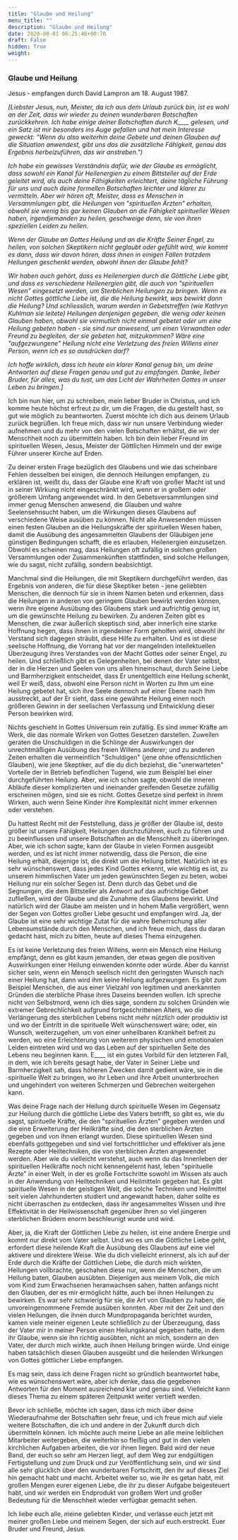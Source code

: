 ```yaml
---
title: "Glaube und Heilung"
menu_title: ""
description: "Glaube und Heilung"
date: 2020-08-01 06:25:48+00:76
draft: False
hidden: True
weight:
---
```

### Glaube und Heilung

Jesus - empfangen durch David Lampron am 18. August 1987.

*[Liebster Jesus, nun, Meister, da ich aus dem Urlaub zurück bin, ist es wohl an der Zeit, dass wir wieder zu deinen wunderbaren Botschaften zurückkehren. Ich habe einige deiner Botschaften durch K____ gelesen, und ein Satz ist mir besonders ins Auge gefallen und hat mein Interesse geweckt: "Wenn du also weiterhin deine Gebete und deinen Glauben auf die Situation anwendest, gibt uns das die zusätzliche Fähigkeit, genau das Ergebnis herbeizuführen, das wir anstreben.")*

*Ich habe ein gewisses Verständnis dafür, wie der Glaube es ermöglicht, dass sowohl ein Kanal für Heilenergien zu einem Bittsteller auf der Erde geleitet wird, als auch deine Fähigkeiten erleichtert, deine tägliche Führung für uns und auch deine formellen Botschaften leichter und klarer zu vermitteln. Aber wir hören oft, Meister, dass es Menschen in Versammlungen gibt, die Heilungen von "spirituellen Ärzten" erhalten, obwohl sie wenig bis gar keinen Glauben an die Fähigkeit spiritueller Wesen haben, irgendjemanden zu heilen, geschweige denn, sie von ihren speziellen Leiden zu heilen.*

*Wenn der Glaube an Gottes Heilung und an die Kräfte Seiner Engel, zu heilen, von solchen Skeptikern nicht geglaubt oder gefühlt wird, wie kommt es dann, dass wir davon hören, dass ihnen in einigen Fällen trotzdem Heilungen geschenkt werden, obwohl ihnen der Glaube fehlt?*

*Wir haben auch gehört, dass es Heilenergien durch die Göttliche Liebe gibt, und dass es verschiedene Heilenergien gibt, die auch von "spirituellen Wesen" eingesetzt werden, um Sterblichen Heilungen zu bringen. Wenn es nicht Gottes göttliche Liebe ist, die die Heilung bewirkt, was bewirkt dann die Heilung?*
*Und schliesslich, warum werden in Gebetstreffen (wie Kathryn Kuhlman sie leitete) Heilungen denjenigen gegeben, die wenig oder keinen Glauben haben, obwohl sie vermutlich nicht einmal gebetet oder um eine Heilung gebeten haben - sie sind nur anwesend, um einen Verwandten oder Freund zu begleiten, der sie gebeten hat, mitzukommen? Wäre eine "aufgezwungene" Heilung nicht eine Verletzung des freien Willens einer Person, wenn ich es so ausdrücken darf?*

*Ich hoffe wirklich, dass ich heute ein klarer Kanal genug bin, um deine Antworten auf diese Fragen genau und gut zu empfangen. Danke, lieber Bruder, für alles, was du tust, um das Licht der Wahrheiten Gottes in unser Leben zu bringen.]*

Ich bin nun hier, um zu schreiben, mein lieber Bruder in Christus, und ich komme heute höchst erfreut zu dir, um die Fragen, die du gestellt hast, so gut wie möglich zu beantworten. Zuerst möchte ich dich aus deinem Urlaub zurück begrüßen. Ich freue mich, dass wir nun unsere Verbindung wieder aufnehmen und du mehr von den vielen Botschaften erhältst, die wir der Menschheit noch zu übermitteln haben. Ich bin dein lieber Freund im spirituellen Wesen, Jesus, Meister der Göttlichen Himmeln und der ewige Führer unserer Kirche auf Erden.

Zu deiner ersten Frage bezüglich des Glaubens und wie das scheinbare Fehlen desselben bei einigen, die dennoch Heilungen empfangen, zu erklären ist, weißt du, dass der Glaube eine Kraft von großer Macht ist und in seiner Wirkung nicht eingeschränkt wird, wenn er in großem oder größerem Umfang angewendet wird. In den Gebetsversammlungen sind immer genug Menschen anwesend, die Glauben und wahre Seelensehnsucht haben, um die Wirkungen dieses Glaubens auf verschiedene Weise ausüben zu können. Nicht alle Anwesenden müssen einen festen Glauben an die Heilungskräfte der spirituellen Wesen haben, damit die Ausübung des angesammelten Glaubens der Gläubigen jene günstigen Bedingungen schafft, die es erlauben, Heilenergien einzusetzen. Obwohl es scheinen mag, dass Heilungen oft zufällig in solchen großen Versammlungen oder Zusammenkünften stattfinden, sind solche Heilungen, wie du sagst, nicht zufällig, sondern beabsichtigt.

Manchmal sind die Heilungen, die mit Skeptikern durchgeführt werden, das Ergebnis von anderen, die für diese Skeptiker beten - jene geliebten Menschen, die dennoch für sie in ihrem Namen beten und erkennen, dass die Heilungen in anderen von geringem Glauben bewirkt werden können, wenn ihre eigene Ausübung des Glaubens stark und aufrichtig genug ist, um die gewünschte Heilung zu bewirken. Zu anderen Zeiten gibt es Menschen, die zwar äußerlich skeptisch sind, aber innerlich eine starke Hoffnung hegen, dass ihnen in irgendeiner Form geholfen wird, obwohl ihr Verstand sich dagegen sträubt, diese Hilfe zu erhalten. Und es ist diese seelische Hoffnung, die Vorrang hat vor der mangelnden intellektuellen Überzeugung ihres Verstandes von der Macht Gottes oder seiner Engel, zu heilen. Und schließlich gibt es Gelegenheiten, bei denen der Vater selbst, der in die Herzen und Seelen von uns allen hineinschaut, durch Seine Liebe und Barmherzigkeit entscheidet, dass Er unentgeltlich eine Heilung schenkt, weil Er weiß, dass, obwohl eine Person nicht in Worten zu Ihm um eine Heilung gebetet hat, sich ihre Seele dennoch auf einer Ebene nach Ihm ausstreckt, auf der Er sieht, dass eine gewährte Heilung einen noch größeren Gewinn in der seelischen Verfassung und Entwicklung dieser Person bewirken wird.

Nichts geschieht in Gottes Universum rein zufällig. Es sind immer Kräfte am Werk, die das normale Wirken von Gottes Gesetzen darstellen. Zuweilen geraten die Unschuldigen in die Schlinge der Auswirkungen der unrechtmäßigen Ausübung des freien Willens anderer; und zu anderen Zeiten erhalten die vermeintlich "Schuldigen" (jene ohne offensichtlichen Glauben), wie jene Skeptiker, auf die du dich beziehst, die "unerwarteten" Vorteile der in Betrieb befindlichen Tugend, wie zum Beispiel bei einer durchgeführten Heilung. Aber, wie ich schon sagte, obwohl die inneren Abläufe dieser komplizierten und ineinander greifenden Gesetze zufällig erscheinen mögen, sind sie es nicht. Gottes Gesetze sind perfekt in ihrem Wirken, auch wenn Seine Kinder ihre Komplexität nicht immer erkennen oder verstehen.

Du hattest Recht mit der Feststellung, dass je größer der Glaube ist, desto größer ist unsere Fähigkeit, Heilungen durchzuführen, euch zu führen und zu beeinflussen und unsere Botschaften an die Menschheit zu überbringen. Aber, wie ich schon sagte, kann der Glaube in vielen Formen ausgeübt werden, und es ist nicht immer notwendig, dass die Person, die eine Heilung erhält, diejenige ist, die direkt um die Heilung bittet. Natürlich ist es sehr wünschenswert, dass jedes Kind Gottes erkennt, wie wichtig es ist, zu unserem himmlischen Vater um jeden gewünschten Segen zu beten, wobei Heilung nur ein solcher Segen ist. Denn durch das Gebet und die Segnungen, die dem Bittsteller als Antwort auf das aufrichtige Gebet zufließen, wird der Glaube und die Zunahme des Glaubens bewirkt. Und natürlich wird der Glaube am meisten und in hohem Maße vergrößert, wenn der Segen von Gottes großer Liebe gesucht und empfangen wird. Ja, der Glaube ist eine sehr wichtige Zutat für die wahre Beherrschung aller Lebensumstände durch den Menschen, und ich freue mich, dass du daran gedacht hast, mich zu bitten, heute auf dieses Thema einzugehen.

Es ist keine Verletzung des freien Willens, wenn ein Mensch eine Heilung empfängt, denn es gibt kaum jemanden, der etwas gegen die positiven Auswirkungen einer Heilung einwenden könnte oder würde. Aber du kannst sicher sein, wenn ein Mensch seelisch nicht den geringsten Wunsch nach einer Heilung hat, dann wird ihm keine Heilung aufgezwungen. Es gibt zum Beispiel Menschen, die aus einer Vielzahl von legitimen und anerkannten Gründen die sterbliche Phase ihres Daseins beenden wollen. Ich spreche nicht von Selbstmord, wenn ich dies sage, sondern zu solchen Gründen wie extremer Gebrechlichkeit aufgrund fortgeschrittenen Alters, wo die Verlängerung des sterblichen Lebens nicht mehr nützlich oder produktiv ist und wo der Eintritt in die spirituelle Welt wünschenswert wäre; oder, ein Wunsch, weiterzugehen, um von einer unheilbaren Krankheit befreit zu werden, wo eine Erleichterung von weiterem physischen und emotionalen Leiden eintreten wird und wo das Leben auf der spirituellen Seite des Lebens neu beginnen kann. E____ ist ein gutes Vorbild für den letzteren Fall, in dem, wie ich bereits gesagt habe, der Vater in Seiner Liebe und Barmherzigkeit sah, dass höheren Zwecken damit gedient wäre, sie in die spirituelle Welt zu bringen, wo ihr Leben und ihre Arbeit ununterbrochen und ungehindert von weiteren Schmerzen und Gebrechen weitergehen kann.

Was deine Frage nach der Heilung durch spirituelle Wesen im Gegensatz zur Heilung durch die göttliche Liebe des Vaters betrifft, so gibt es, wie du sagst, spirituelle Kräfte, die den "spirituellen Ärzten" gegeben werden und die eine Erweiterung der Heilkräfte sind, die den sterblichen Ärzten gegeben und von ihnen erlangt wurden. Diese spirituellen Wesen sind ebenfalls gottgegeben und sind viel fortschrittlicher und effektiver als jene Rezepte oder Heiltechniken, die von sterblichen Ärzten angewendet werden. Aber wie du vielleicht verstehst, auch wenn du das Innenleben der spirituellen Heilkräfte noch nicht kennengelernt hast, leben "spirituelle Ärzte" in einer Welt, in der es große Fortschritte sowohl im Wissen als auch in der Anwendung von Heiltechniken und Heilmitteln gegeben hat. Es gibt spirituelle Wesen in der geistigen Welt, die solche Techniken und Heilmittel seit vielen Jahrhunderten studiert und angewandt haben, daher sollte es nicht überraschen zu entdecken, dass ihr angesammeltes Wissen und ihre Effektivität in der Heilwissenschaft gegenüber ihren so viel jüngeren sterblichen Brüdern enorm beschleunigt wurde und wird.

Aber, ja, die Kraft der Göttlichen Liebe zu heilen, ist eine andere Energie und kommt nur direkt vom Vater selbst. Und wo es um die Göttliche Liebe geht, erfordert diese heilende Kraft die Ausübung des Glaubens auf eine viel aktivere und direktere Weise. Wie du dich vielleicht erinnerst, als ich auf der Erde durch die Kräfte der Göttlichen Liebe, die durch mich wirkten, Heilungen vollbrachte, geschahen diese nur, wenn die Menschen, die um Heilung baten, Glauben ausübten. Diejenigen aus meinem Volk, die mich vom Kind zum Erwachsenen heranwachsen sahen, hatten anfangs nicht den Glauben, der es mir ermöglicht hätte, auch bei ihnen Heilungen zu bewirken. Es war sehr schwierig für sie, die Art von Glauben zu haben, die unvoreingenommene Fremde ausüben konnten. Aber mit der Zeit und den vielen Heilungen, die ihnen durch Mundpropaganda berichtet wurden, kamen viele meiner eigenen Leute schließlich zu der Überzeugung, dass der Vater mir in meiner Person einen Heilungskanal gegeben hatte, in dem ihr Glaube, wenn sie ihn richtig ausübten, nicht an mich, sondern an den Vater, der durch mich wirkte, auch ihnen Heilung bringen würde. Und einige haben tatsächlich diesen Glauben ausgeübt und die heilenden Wirkungen von Gottes göttlicher Liebe empfangen.

Es mag sein, dass ich deine Fragen nicht so gründlich beantwortet habe, wie es wünschenswert wäre, aber ich denke, dass die gegebenen Antworten für den Moment ausreichend klar und genau sind. Vielleicht kann dieses Thema zu einem späteren Zeitpunkt weiter vertieft werden.

Bevor ich schließe, möchte ich sagen, dass ich mich über deine Wiederaufnahme der Botschaften sehr freue, und ich freue mich auf viele weitere Botschaften, die ich und andere in der Zukunft durch dich übermitteln können. Ich möchte auch meine Liebe an alle meine leiblichen Mitarbeiter weitergeben, die weiterhin so fleißig und gut in den vielen kirchlichen Aufgaben arbeiten, die vor ihnen liegen. Bald wird der neue Band, der euch so sehr am Herzen liegt, auf dem Weg zur endgültigen Fertigstellung und zum Druck und zur Veröffentlichung sein, und wir sind alle sehr glücklich über den wunderbaren Fortschritt, den ihr auf dieses Ziel hin gemacht habt und macht. Arbeitet weiter so, wie ihr es getan habt, mit großen Mengen eurer eigenen Liebe, die ihr zu dieser Aufgabe beigesteuert habt, und wir werden ein Endprodukt von großem Wert und großer Bedeutung für die Menschheit wieder verfügbar gemacht sehen.

Ich liebe euch alle, meine geliebten Kinder, und verlasse euch jetzt mit meiner großen Liebe und meinem Segen, der sich auf euch erstreckt.
Euer Bruder und Freund, Jesus.

